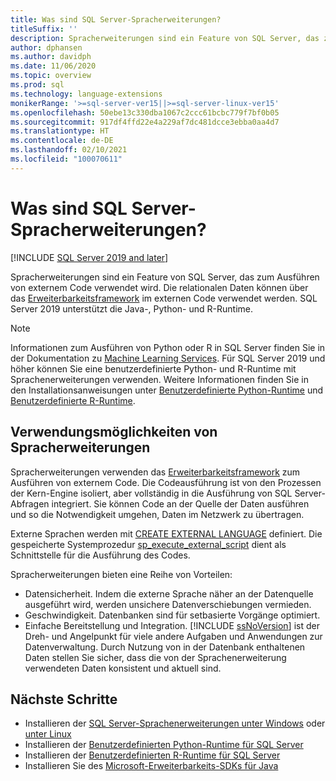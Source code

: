```yaml
---
title: Was sind SQL Server-Spracherweiterungen?
titleSuffix: ''
description: Spracherweiterungen sind ein Feature von SQL Server, das zum Ausführen von externem Code verwendet wird. SQL Server unterstützt Java, Python und R. Relationale Daten können über das Erweiterbarkeitsframework im externen Code verwendet werden.
author: dphansen
ms.author: davidph
ms.date: 11/06/2020
ms.topic: overview
ms.prod: sql
ms.technology: language-extensions
monikerRange: '>=sql-server-ver15||>=sql-server-linux-ver15'
ms.openlocfilehash: 50ebe13c330dba1067c2ccc61bcbc779f7bf0b05
ms.sourcegitcommit: 917df4ffd22e4a229af7dc481dcce3ebba0aa4d7
ms.translationtype: HT
ms.contentlocale: de-DE
ms.lasthandoff: 02/10/2021
ms.locfileid: "100070611"
---
```

# <a name="what-is-sql-server-language-extensions"></a>Was sind SQL Server-Spracherweiterungen?
[!INCLUDE [SQL Server 2019 and later](../includes/applies-to-version/sqlserver2019.md)]

Spracherweiterungen sind ein Feature von SQL Server, das zum Ausführen von externem Code verwendet wird. Die relationalen Daten können über das [Erweiterbarkeitsframework](concepts/extensibility-framework.md) im externen Code verwendet werden. SQL Server 2019 unterstützt die Java-, Python- und R-Runtime.

> [!NOTE]
> Informationen zum Ausführen von Python oder R in SQL Server finden Sie in der Dokumentation zu [Machine Learning Services](../machine-learning/sql-server-machine-learning-services.md). Für SQL Server 2019 und höher können Sie eine benutzerdefinierte Python- und R-Runtime mit Sprachenerweiterungen verwenden. Weitere Informationen finden Sie in den Installationsanweisungen unter [Benutzerdefinierte Python-Runtime](../machine-learning/install/custom-runtime-python.md) und [Benutzerdefinierte R-Runtime](../machine-learning/install/custom-runtime-r.md).

## <a name="what-you-can-do-with-language-extensions"></a>Verwendungsmöglichkeiten von Spracherweiterungen

Spracherweiterungen verwenden das [Erweiterbarkeitsframework](concepts/extensibility-framework.md) zum Ausführen von externem Code. Die Codeausführung ist von den Prozessen der Kern-Engine isoliert, aber vollständig in die Ausführung von SQL Server-Abfragen integriert. Sie können Code an der Quelle der Daten ausführen und so die Notwendigkeit umgehen, Daten im Netzwerk zu übertragen.

Externe Sprachen werden mit [CREATE EXTERNAL LANGUAGE](../t-sql/statements/create-external-language-transact-sql.md) definiert. Die gespeicherte Systemprozedur [sp_execute_external_script](../relational-databases/system-stored-procedures/sp-execute-external-script-transact-sql.md) dient als Schnittstelle für die Ausführung des Codes.

Spracherweiterungen bieten eine Reihe von Vorteilen:

+ Datensicherheit. Indem die externe Sprache näher an der Datenquelle ausgeführt wird, werden unsichere Datenverschiebungen vermieden.
+ Geschwindigkeit. Datenbanken sind für setbasierte Vorgänge optimiert. 
+ Einfache Bereitstellung und Integration. [!INCLUDE [ssNoVersion](../includes/ssnoversion-md.md)] ist der Dreh- und Angelpunkt für viele andere Aufgaben und Anwendungen zur Datenverwaltung. Durch Nutzung von in der Datenbank enthaltenen Daten stellen Sie sicher, dass die von der Sprachenerweiterung verwendeten Daten konsistent und aktuell sind.

## <a name="next-steps"></a>Nächste Schritte

+ Installieren der [SQL Server-Sprachenerweiterungen unter Windows](install/windows-java.md) oder [unter Linux](../linux/sql-server-linux-setup-language-extensions-java.md)
+ Installieren der [Benutzerdefinierten Python-Runtime für SQL Server](../machine-learning/install/custom-runtime-python.md)
+ Installieren der [Benutzerdefinierten R-Runtime für SQL Server](../machine-learning/install/custom-runtime-r.md)
+ Installieren Sie des [Microsoft-Erweiterbarkeits-SDKs für Java](how-to/extensibility-sdk-java-sql-server.md)
